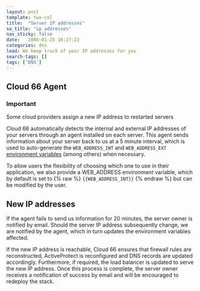 ```yaml
---
layout: post
template: two-col
title:  "Server IP addresses"
so_title: "ip addresses"
nav_sticky: false
date:   2086-01-25 16:27:22
categories: dns
lead: We keep track of your IP addresses for you
search-tags: []
tags: ['DNS']
---
```


## Cloud 66 Agent
<div class="notice">
    <h3>Important</h3>
    <p>Some cloud providers assign a new IP address to restarted servers</p>
</div>

Cloud 66 automatically detects the internal and external IP addresses of your servers through an agent installed on each server. This agent sends information about your server back to us at a 5 minute interval, which is used to auto-generate the `WEB_ADDRESS_INT` and `WEB_ADDRESS_EXT` [environment variables](/stack-features/env-vars.html#auto-gen) (among others) when necessary.

To allow users the flexibility of choosing which one to use in their application, we also provide a WEB&#95;ADDRESS environment variable, which by default is set to {% raw %} `{{WEB_ADDRESS_INT}}` {% endraw %} but can be modified by the user.

## New IP addresses

If the agent fails to send us information for 20 minutes, the server owner is notified by email. Should the server IP address subsequently change, we are notified by the agent, which in turn updates the environment variables affected.

If the new IP address is reachable, Cloud 66 ensures that firewall rules are reconstructed, ActiveProtect is reconfigured and DNS records are updated accordingly. Furthermore, if required, the load balancer is updated to serve the new IP address. Once this process is complete, the server owner receives a notification of success by email and will be encouraged to redeploy the stack.
